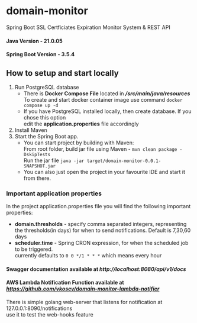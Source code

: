 # domain-monitor

Spring Boot SSL Certficiates Expiration Monitor System & REST API

#### Java Version - 21.0.05
#### Spring Boot Version - 3.5.4

## How to setup and start locally
1. Run PostgreSQL database
    - There is **Docker Compose File** located in ***/src/main/java/resources***
      <br> To create and start docker container image use command `docker compose up -d` 
    - If you have PostgreSQL installed locally, then create database. If you chose this option 
      <br>edit the **application.properties** file accordingly
2. Install Maven
3. Start the Spring Boot app.
   - You can start project by building with Maven:
     <br> From root folder, build jar file using Maven - ```mvn clean package -DskipTests```
     <br> Run the jar file ```java -jar target/domain-monitor-0.0.1-SNAPSHOT.jar```
   - You can also just open the project in your favourite IDE and start it from there. 

### Important application properties
In the project application.properties file you will find the following important properties:
* **domain.thresholds** - specify comma separated integers, representing 
  <br>the thresholds(in days) for when to send notifications. Default is 7,30,60 days
* **scheduler.time** - Spring CRON expression, for when the scheduled job to be triggered.
  <br> currently defaults to `0 0 */1 * * *` which means every hour

#### Swagger documentation available at ***http://localhost:8080/api/v1/docs***
#### AWS Lambda Notification Function available at ***https://github.com/vkosev/domain-monitor-lambda-notifier***

There is simple golang web-server that listens for notification at 127.0.0.1:8090/notifications 
<br> use it to test the web-hooks feature

